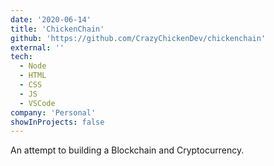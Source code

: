 ```yaml
---
date: '2020-06-14'
title: 'ChickenChain'
github: 'https://github.com/CrazyChickenDev/chickenchain'
external: ''
tech:
  - Node
  - HTML
  - CSS
  - JS
  - VSCode
company: 'Personal'
showInProjects: false
---
```


An attempt to building a Blockchain and Cryptocurrency.
